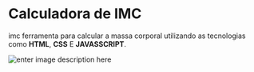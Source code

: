 # Calculadora de IMC
imc ferramenta para calcular a massa corporal utilizando as tecnologias como **HTML**, **CSS** E **JAVASSCRIPT**.

![enter image description here](https://github.com/wesleycsv/imc/blob/main/print.png?raw=true)
